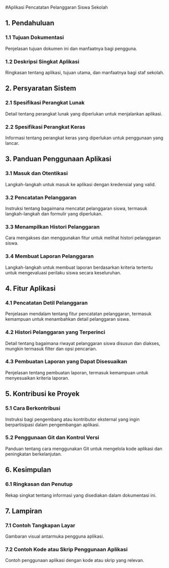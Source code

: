 #Aplikasi Pencatatan Pelanggaran Siswa Sekolah

## 1. Pendahuluan

### 1.1 Tujuan Dokumentasi
Penjelasan tujuan dokumen ini dan manfaatnya bagi pengguna.

### 1.2 Deskripsi Singkat Aplikasi
Ringkasan tentang aplikasi, tujuan utama, dan manfaatnya bagi staf sekolah.

## 2. Persyaratan Sistem

### 2.1 Spesifikasi Perangkat Lunak
Detail tentang perangkat lunak yang diperlukan untuk menjalankan aplikasi.

### 2.2 Spesifikasi Perangkat Keras
Informasi tentang perangkat keras yang diperlukan untuk penggunaan yang lancar.

## 3. Panduan Penggunaan Aplikasi

### 3.1 Masuk dan Otentikasi
Langkah-langkah untuk masuk ke aplikasi dengan kredensial yang valid.

### 3.2 Pencatatan Pelanggaran
Instruksi tentang bagaimana mencatat pelanggaran siswa, termasuk langkah-langkah dan formulir yang diperlukan.

### 3.3 Menampilkan Histori Pelanggaran
Cara mengakses dan menggunakan fitur untuk melihat histori pelanggaran siswa.

### 3.4 Membuat Laporan Pelanggaran
Langkah-langkah untuk membuat laporan berdasarkan kriteria tertentu untuk mengevaluasi perilaku siswa secara keseluruhan.

## 4. Fitur Aplikasi

### 4.1 Pencatatan Detil Pelanggaran
Penjelasan mendalam tentang fitur pencatatan pelanggaran, termasuk kemampuan untuk menambahkan detail pelanggaran siswa.

### 4.2 Histori Pelanggaran yang Terperinci
Detail tentang bagaimana riwayat pelanggaran siswa disusun dan diakses, mungkin termasuk filter dan opsi pencarian.

### 4.3 Pembuatan Laporan yang Dapat Disesuaikan
Penjelasan tentang pembuatan laporan, termasuk kemampuan untuk menyesuaikan kriteria laporan.

## 5. Kontribusi ke Proyek

### 5.1 Cara Berkontribusi
Instruksi bagi pengembang atau kontributor eksternal yang ingin berpartisipasi dalam pengembangan aplikasi.

### 5.2 Penggunaan Git dan Kontrol Versi
Panduan tentang cara menggunakan Git untuk mengelola kode aplikasi dan peningkatan berkelanjutan.

## 6. Kesimpulan

### 6.1 Ringkasan dan Penutup
Rekap singkat tentang informasi yang disediakan dalam dokumentasi ini.

## 7. Lampiran

### 7.1 Contoh Tangkapan Layar
Gambaran visual antarmuka pengguna aplikasi.

### 7.2 Contoh Kode atau Skrip Penggunaan Aplikasi
Contoh penggunaan aplikasi dengan kode atau skrip yang relevan.

